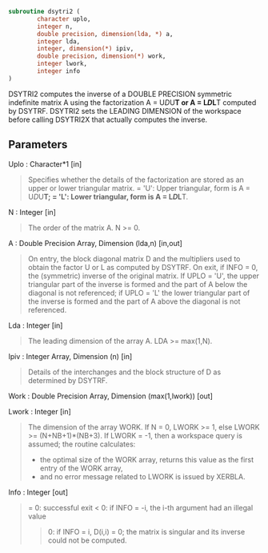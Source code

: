 ```fortran
subroutine dsytri2 (
		character uplo,
		integer n,
		double precision, dimension(lda, *) a,
		integer lda,
		integer, dimension(*) ipiv,
		double precision, dimension(*) work,
		integer lwork,
		integer info
)
```

 DSYTRI2 computes the inverse of a DOUBLE PRECISION symmetric indefinite matrix
 A using the factorization A = U*D*U**T or A = L*D*L**T computed by
 DSYTRF. DSYTRI2 sets the LEADING DIMENSION of the workspace
 before calling DSYTRI2X that actually computes the inverse.

## Parameters
Uplo : Character*1 [in]
> Specifies whether the details of the factorization are stored
> as an upper or lower triangular matrix.
> = 'U':  Upper triangular, form is A = U*D*U**T;
> = 'L':  Lower triangular, form is A = L*D*L**T.

N : Integer [in]
> The order of the matrix A.  N >= 0.

A : Double Precision Array, Dimension (lda,n) [in,out]
> On entry, the block diagonal matrix D and the multipliers
> used to obtain the factor U or L as computed by DSYTRF.
> On exit, if INFO = 0, the (symmetric) inverse of the original
> matrix.  If UPLO = 'U', the upper triangular part of the
> inverse is formed and the part of A below the diagonal is not
> referenced; if UPLO = 'L' the lower triangular part of the
> inverse is formed and the part of A above the diagonal is
> not referenced.

Lda : Integer [in]
> The leading dimension of the array A.  LDA >= max(1,N).

Ipiv : Integer Array, Dimension (n) [in]
> Details of the interchanges and the block structure of D
> as determined by DSYTRF.

Work : Double Precision Array, Dimension (max(1,lwork)) [out]

Lwork : Integer [in]
> The dimension of the array WORK.
> If N = 0, LWORK >= 1, else LWORK >= (N+NB+1)*(NB+3).
> If LWORK = -1, then a workspace query is assumed; the routine
> calculates:
> - the optimal size of the WORK array, returns
> this value as the first entry of the WORK array,
> - and no error message related to LWORK is issued by XERBLA.

Info : Integer [out]
> = 0: successful exit
> < 0: if INFO = -i, the i-th argument had an illegal value
> > 0: if INFO = i, D(i,i) = 0; the matrix is singular and its
> inverse could not be computed.

